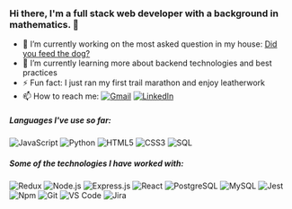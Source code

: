 ### Hi there, I'm a full stack web developer with a background in mathematics. 👋


- 🔭 I’m currently working on the most asked question in my house: [Did you feed the dog?](https://github.com/jenna-anderson/did-you-feed-the-dog)
- 🌱 I’m currently learning more about backend technologies and best practices
- ⚡ Fun fact: I just ran my first trail marathon and enjoy leatherwork
- 📫 How to reach me: 
[![Gmail](https://img.shields.io/badge/-GMAIL-D14836?style=flat&logo=gmail&logoColor=white)](mailto:jenna.anderson@gmail.com)
[![LinkedIn](https://img.shields.io/badge/-LINKEDIN-0077B5?style=flat&logo=linkedin&logoColor=white)](https://www.linkedin.com/in/jenna-d-anderson/)


##### Languages I've use so far:


![JavaScript](https://img.shields.io/badge/-JavaScript-000000?style=flat&logo=javascript)
![Python](https://img.shields.io/badge/-Python-000000?style=flat&logo=python)
![HTML5](https://img.shields.io/badge/-HTML5-000000?style=flat&logo=html5)
![CSS3](https://img.shields.io/badge/-CSS3-%231572B6?style=flat-square&logo=css3)
![SQL](https://img.shields.io/badge/-SQL-000000?style=flat&logo=postgresql)

##### Some of the technologies I have worked with:

![Redux](https://img.shields.io/badge/redux-%23593d88.svg?style=flat&logo=redux&logoColor=white)
![Node.js](https://img.shields.io/badge/-Node.js-222222?style=flat&logo=node.js&logoColor=339933)
![Express.js](https://img.shields.io/badge/express.js-%23404d59.svg?style=flat&logo=express&logoColor=%2361DAFB)
![React](https://img.shields.io/badge/-React-222222?style=flat&logo=React&logoColor=61DAFB)
![PostgreSQL](https://img.shields.io/badge/-PostgreSQL-336791?style=flat-square&logo=postgresql)
![MySQL](https://img.shields.io/badge/mysql-%2300f.svg?style=flat&logo=mysql&logoColor=white)
![Jest](https://img.shields.io/badge/-jest-%23C21325?style=flat&logo=jest&logoColor=white)
![Npm](https://img.shields.io/badge/-npm-CB3837?style=flat-square&logo=npm)
![Git](https://img.shields.io/badge/-Git-%23F05032?style=flat-square&logo=git&logoColor=%23ffffff)
![VS Code](http://img.shields.io/badge/-VS%20Code-007ACC?style=flat-square&logo=visual-studio-code&logoColor=ffffff)
![Jira](https://img.shields.io/badge/-Jira-222222?style=flat&logo=jira-software&logoColor=white&logoColor=0052CC)

